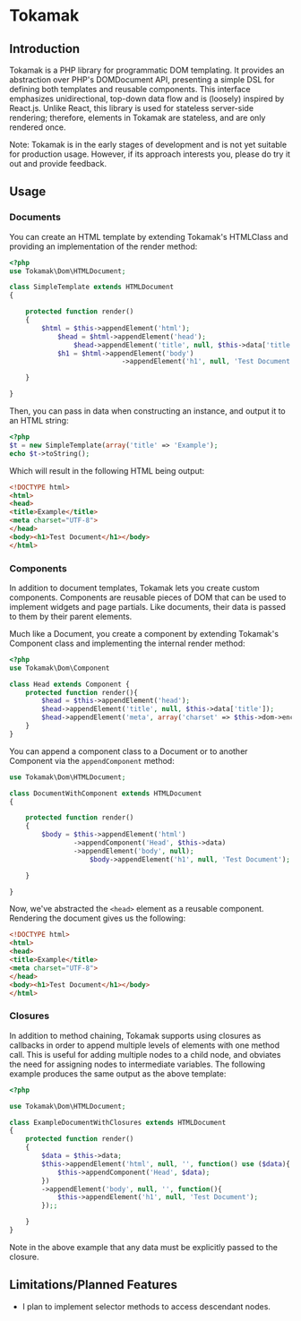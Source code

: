 # Tokamak

## Introduction

Tokamak is a PHP library for programmatic DOM templating. It provides an abstraction over PHP's DOMDocument API, presenting a simple DSL for defining both templates and reusable components. This interface emphasizes unidirectional, top-down data flow and is (loosely) inspired by React.js. Unlike React, this library is used for stateless server-side rendering; therefore, elements in Tokamak are stateless, and are only rendered once.

Note: Tokamak is in the early stages of development and is not yet suitable for production usage. However, if its approach interests you, please do try it out and provide feedback.

## Usage

### Documents
You can create an HTML template by extending Tokamak's HTMLClass and providing an implementation of the render method:

```PHP
<?php
use Tokamak\Dom\HTMLDocument;

class SimpleTemplate extends HTMLDocument
{

	protected function render()
	{
		$html = $this->appendElement('html');
	        $head = $html->appendElement('head');
				$head->appendElement('title', null, $this->data['title']); // data passed in via constructor
			$h1 = $html->appendElement('body')
                            ->appendElement('h1', null, 'Test Document'); // supports method chaining

	}

}
```

Then, you can pass in data when constructing an instance, and output it to an HTML string:

```PHP
<?php
$t = new SimpleTemplate(array('title' => 'Example');
echo $t->toString();
```

Which will result in the following HTML being output:

```HTML
<!DOCTYPE html>
<html>
<head>
<title>Example</title>
<meta charset="UTF-8">
</head>
<body><h1>Test Document</h1></body>
</html>
```

### Components

In addition to document templates, Tokamak lets you create custom components. Components are reusable pieces of
DOM that can be used to implement widgets and page partials. Like documents, their data is passed to them by
their parent elements.

Much like a Document, you create a component by extending Tokamak's Component class and implementing the internal render method:

```PHP
<?php
use Tokamak\Dom\Component

class Head extends Component {
	protected function render(){
		$head = $this->appendElement('head');
		$head->appendElement('title', null, $this->data['title']);
		$head->appendElement('meta', array('charset' => $this->dom->encoding));
	}
}
```

You can append a component class to a Document or to another Component via the `appendComponent` method:

```PHP
use Tokamak\Dom\HTMLDocument;

class DocumentWithComponent extends HTMLDocument
{

	protected function render()
	{
		$body = $this->appendElement('html')
			    ->appendComponent('Head', $this->data)
				->appendElement('body', null);
					$body->appendElement('h1', null, 'Test Document');

	}

}
```

Now, we've abstracted the `<head>` element as a reusable component. Rendering the document gives us the following:
 
```HTML
<!DOCTYPE html>
<html>
<head>
<title>Example</title>
<meta charset="UTF-8">
</head>
<body><h1>Test Document</h1></body>
</html>
```

### Closures

In addition to method chaining, Tokamak supports using closures as callbacks in order to append multiple levels of elements with one method call. This is useful for adding multiple nodes to a child node, and obviates the need for assigning nodes to intermediate variables. The following example produces the same output as the above template:

```PHP
<?php

use Tokamak\Dom\HTMLDocument;

class ExampleDocumentWithClosures extends HTMLDocument
{
	protected function render()
	{
		$data = $this->data;
		$this->appendElement('html', null, '', function() use ($data){
			$this->appendComponent('Head', $data);
		})
		->appendElement('body', null, '', function(){
			$this->appendElement('h1', null, 'Test Document');
		});;

	}
}
```

Note in the above example that any data must be explicitly passed to the closure.

## Limitations/Planned Features

* I plan to implement selector methods to access descendant nodes.